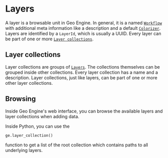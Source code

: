 # Layers

<!-- TODO: Link to workflow section in `/geoengine` rather than `/api` when available -->

A layer is a browsable unit in Geo Engine.
In general, it is a named [`Workflow`](../api/workflows.md) with additional meta information like a description and a default [`Colorizer`](../datatypes/colorizer.md).
Layers are identified by a `LayerId`, which is usually a UUID.
Every layer can be part of one or more [`Layer collections`](./layers.md#layer-collections).

## Layer collections

Layer collections are groups of [`Layers`](./layers.md).
The collections themselves can be grouped inside other collections.
Every layer collection has a name and a description.
Layer collections, just like layers, can be part of one or more other layer collections.

## Browsing

Inside Geo Engine's web interface, you can browse the available layers and layer collections when adding data.

Inside Python, you can use the

```python
ge.layer_collection()
```

function to get a list of the root collection which contains paths to all underlying layers.
